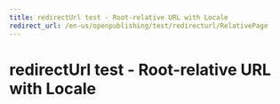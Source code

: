 ```yaml
---
title: redirectUrl test - Root-relative URL with Locale
redirect_url: /en-us/openpublishing/test/redirecturl/RelativePage
---
```



# redirectUrl test - Root-relative URL with Locale

 
